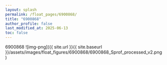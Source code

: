 ```yaml
---
layout: splash
permalink: /float_pages/6900868/
title: "6900868"
author_profile: false
last_modified_at: 2025-06-13
toc: false
---
```

 
6900868
![img-png]({{ site.url }}{{ site.baseurl }}/assets/images/float_figures/6900868/6900868_Sprof_processed_v2.png)